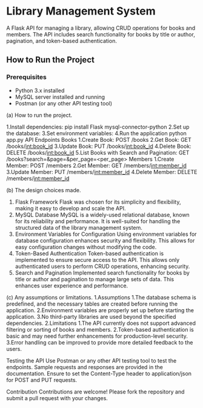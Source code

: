# Library Management System

A Flask API for managing a library, allowing CRUD operations for books and members. The API includes search functionality for books by title or author, pagination, and token-based authentication.

## How to Run the Project

### Prerequisites
- Python 3.x installed
- MySQL server installed and running
- Postman (or any other API testing tool)


(a) How to run the project.
    
    
1.Install dependencies:
        pip install Flask mysql-connector-python
    2.Set up the database:
    3.Set environment variables:
    4.Run the application
        python app.py
API Endpoints
Books
  1.Create Book: POST /books
  2.Get Book: GET /books/<int:book_id>
  3.Update Book: PUT /books/<int:book_id>
  4.Delete Book: DELETE /books/<int:book_id>
  5.List Books with Search and Pagination: GET /books?search=<query>&page=<page>&per_page=<per_page>
Members
  1.Create Member: POST /members
  2.Get Member: GET /members/<int:member_id>
  3.Update Member: PUT /members/<int:member_id>
  4.Delete Member: DELETE /members/<int:member_id>

(b) The design choices made.
  1. Flask Framework
    Flask was chosen for its simplicity and flexibility, making it easy to develop and scale the API.
  2. MySQL Database
    MySQL is a widely-used relational database, known for its reliability and performance. It is well-suited for handling the structured data of the library management system.
  3. Environment Variables for Configuration
    Using environment variables for database configuration enhances security and flexibility. This allows for easy configuration changes without modifying the code.
  4. Token-Based Authentication
    Token-based authentication is implemented to ensure secure access to the API. This allows only authenticated users to perform CRUD operations, enhancing security.
  5. Search and Pagination
    Implemented search functionality for books by title or author and pagination to manage large sets of data. This enhances user experience and performance.

(c) Any assumptions or limitations.
  1.Assumptions
     1.The database schema is predefined, and the necessary tables are created before running the application.
     2.Environment variables are properly set up before starting the application.
     3.No third-party libraries are used beyond the specified dependencies.
  2.Limitations
    1.The API currently does not support advanced filtering or sorting of books and members.
    2.Token-based authentication is basic and may need further enhancements for production-level security.
    3.Error handling can be improved to provide more detailed feedback to the users.

Testing the API
Use Postman or any other API testing tool to test the endpoints. Sample requests and responses are provided in the documentation. Ensure to set the Content-Type header to application/json for POST and PUT requests.

Contribution
Contributions are welcome! Please fork the repository and submit a pull request with your changes.
